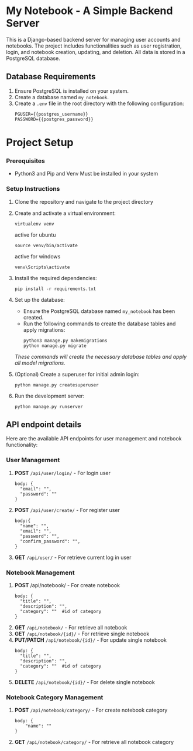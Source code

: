 # My Notebook - A Simple Backend Server
This is a Django-based backend server for managing user accounts and notebooks. 
The project includes functionalities such as user registration, login, and notebook creation, 
updating, and deletion. All data is stored in a PostgreSQL database.

## Database Requirements
1. Ensure PostgreSQL is installed on your system.
2. Create a database named `my_notebook`.
3. Create a `.env` file in the root directory with the following configuration:
    ```
    PGUSER={{postgres_username}}
    PASSWORD={{postgres_password}}
    ```

# Project Setup
### Prerequisites
* Python3 and Pip and Venv Must be installed in your system

### Setup Instructions
1. Clone the repository and navigate to the project directory
2. Create and activate a virtual environment:
    ```
    virtualenv venv
    ```
   active for ubuntu
    ```
    source venv/bin/activate
    ```
    active for windows
    ```
    venv\Scripts\activate
    ```

3. Install the required dependencies:
   ```
   pip install -r requirements.txt
   ```
4. Set up the database:
    * Ensure the PostgreSQL database named `my_notebook` has been created.
    * Run the following commands to create the database tables and apply migrations:
       ```
       python3 manage.py makemigrations
       python manage.py migrate
       ```
   _These commands will create the necessary database tables and apply all model migrations._
   
5. (Optional) Create a superuser for initial admin login:
    ```
   python manage.py createsuperuser
   ```
6. Run the development server:
    ```
   python manage.py runserver
   ```

## API endpoint details
Here are the available API endpoints for user management and notebook functionality:

### User Management
   1. **POST** `/api/user/login/` - For login user
       
      ```
      body: {
        "email": "",
        "password": ""
      }
      ```
   2. **POST** `/api/user/create/` - For register user
       
      ```
      body:{
        "name": "",
        "email": "",
        "password": "",
        "confirm_password": "",
      }
      ```
   3. **GET** `/api/user/` - For retrieve current log in user
### Notebook Management
   1. **POST** /api/notebook/ - For create notebook
      ```
      body: {
        "title": "",
        "description": "",
        "category": ""  #id of category
      }
      ```
   2. **GET** `/api/notebook/` - For retrieve all notebook
   3. **GET** `/api/notebook/{id}/` - For retrieve single notebook
   4. **PUT/PATCH** `/api/notebook/{id}/` - For update single notebook
      ```
      body: {
        "title": "",
        "description": "",
        "category": ""  #id of category
      }
      ```
   5. **DELETE** `/api/notebook/{id}/` - For delete single notebook
### Notebook Category Management
   1. **POST** `/api/notebook/category/` - For create notebook category
        ```
        body: {
            "name": ""
        }
        ```
   2. **GET** `/api/notebook/category/` - For retrieve all notebook category